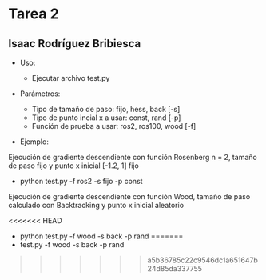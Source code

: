 # Tarea 2
## Isaac Rodríguez Bribiesca

* Uso:

    * Ejecutar archivo test.py

* Parámetros:

    * Tipo de tamaño de paso: fijo, hess, back [-s]
    * Tipo de punto incial x a usar: const, rand [-p]
    * Función de prueba a usar: ros2, ros100, wood [-f]

* Ejemplo:

Ejecución de gradiente descendiente con función Rosenberg n = 2, tamaño de paso fijo y punto x inicial [-1.2, 1] fijo

  * python test.py -f ros2 -s fijo -p const

Ejecución de gradiente descendiente con función Wood, tamaño de paso calculado con Backtracking y punto x inicial aleatorio

<<<<<<< HEAD
  * python test.py -f wood -s back -p rand
=======
  * test.py -f wood -s back -p rand
>>>>>>> a5b36785c22c9546dc1a651647b24d85da337755

